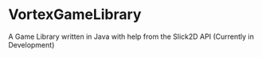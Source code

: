 # VortexGameLibrary
A Game Library written in Java with help from the Slick2D API (Currently in Development)
